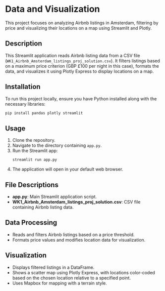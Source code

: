 # Data and Visualization

This project focuses on analyzing Airbnb listings in Amsterdam, filtering by price and visualizing their locations on a map using Streamlit and Plotly.

## Description

This Streamlit application reads Airbnb listing data from a CSV file (`WK1_Airbnb_Amsterdam_listings_proj_solution.csv`). It filters listings based on a maximum price criterion (GBP £100 per night in this case), formats the data, and visualizes it using Plotly Express to display locations on a map.

## Installation

To run this project locally, ensure you have Python installed along with the necessary libraries:

```bash
pip install pandas plotly streamlit
```

## Usage

1. Clone the repository.
2. Navigate to the directory containing `app.py`.
3. Run the Streamlit app:
   ```bash
   streamlit run app.py
   ```
4. The application will open in your default web browser.

## File Descriptions

- **app.py**: Main Streamlit application script.
- **WK1_Airbnb_Amsterdam_listings_proj_solution.csv**: CSV file containing Airbnb listing data.

## Data Processing

- Reads and filters Airbnb listings based on a price threshold.
- Formats price values and modifies location data for visualization.

## Visualization

- Displays filtered listings in a DataFrame.
- Shows a scatter map using Plotly Express, with locations color-coded based on the chosen location relative to a specified point.
- Uses Mapbox for mapping with a terrain style.
